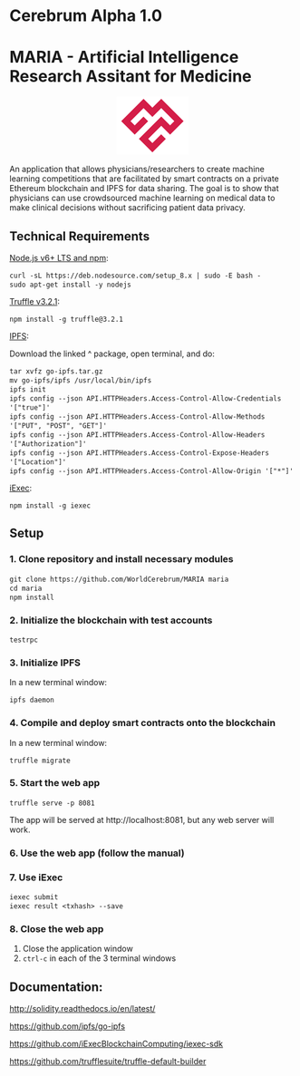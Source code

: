 # Cerebrum Alpha 1.0
# MARIA - Artificial Intelligence Research Assitant for Medicine

<p align="center">
  <img src="./logo.png" alt="MARIA Logo"/>
</p>

An application that allows physicians/researchers to create machine learning competitions that are facilitated by smart contracts on a private Ethereum blockchain and IPFS for data sharing. The goal is to show that physicians can use crowdsourced machine learning on medical data to make clinical decisions without sacrificing patient data privacy.

## Technical Requirements

[Node.js v6+ LTS and npm](https://nodejs.org/en/):
```
curl -sL https://deb.nodesource.com/setup_8.x | sudo -E bash -
sudo apt-get install -y nodejs
```

[Truffle v3.2.1](http://truffleframework.com/):

```
npm install -g truffle@3.2.1
```

[IPFS](https://ipfs.io/docs/install/):

Download the linked ^ package, open terminal, and do:

```
tar xvfz go-ipfs.tar.gz
mv go-ipfs/ipfs /usr/local/bin/ipfs
ipfs init
ipfs config --json API.HTTPHeaders.Access-Control-Allow-Credentials '["true"]'
ipfs config --json API.HTTPHeaders.Access-Control-Allow-Methods '["PUT", "POST", "GET"]'
ipfs config --json API.HTTPHeaders.Access-Control-Allow-Headers '["Authorization"]'
ipfs config --json API.HTTPHeaders.Access-Control-Expose-Headers '["Location"]'
ipfs config --json API.HTTPHeaders.Access-Control-Allow-Origin '["*"]'
```

[iExec](https://iex.ec/):
```
npm install -g iexec
```

## Setup

### 1. Clone repository and install necessary modules
```
git clone https://github.com/WorldCerebrum/MARIA maria
cd maria
npm install
```
### 2. Initialize the blockchain with test accounts
```
testrpc
```
### 3. Initialize IPFS
In a new terminal window:
```
ipfs daemon
```
### 4. Compile and deploy smart contracts onto the blockchain
In a new terminal window:
```
truffle migrate
```
### 5. Start the web app
```
truffle serve -p 8081
```  
The app will be served at http://localhost:8081, but any web server will work.
    
### 6. Use the web app (follow the manual)

### 7. Use iExec
```
iexec submit
iexec result <txhash> --save
```
### 8. Close the web app

1. Close the application window
2. ```ctrl-c``` in each of the 3 terminal windows

##  Documentation:

http://solidity.readthedocs.io/en/latest/

https://github.com/ipfs/go-ipfs

https://github.com/iExecBlockchainComputing/iexec-sdk

https://github.com/trufflesuite/truffle-default-builder
